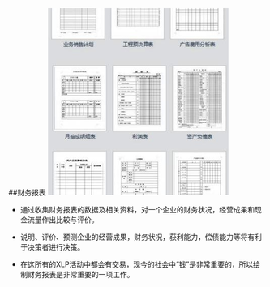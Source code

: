 ##财务报表
![0](assets/activity_result/financial_statement/00.jpg)

- 通过收集财务报表的数据及相关资料，对一个企业的财务状况，经营成果和现金流量作出比较与评价。

- 说明、评价、预测企业的经营成果，财务状况，获利能力，偿债能力等将有利于决策者进行决策。

- 在这所有的XLP活动中都会有交易，现今的社会中“钱”是非常重要的，所以绘制财务报表是非常重要的一项工作。
